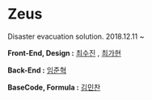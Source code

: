 # Zeus

Disaster evacuation solution.
2018.12.11 ~

**Front-End, Design :** [최수진](https://github.com/ChoiSooJin) , [최가현](https://github.com/GahyeonC)

**Back-End :** [임준혁](https://github.com/gurdlwl)

**BaseCode, Formula :** [김민찬](https://github.com/SyubSyubBoy)
